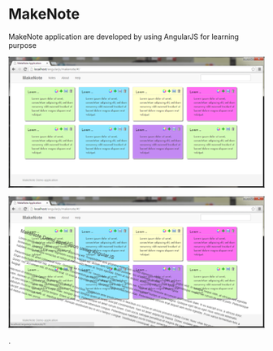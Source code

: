 MakeNote
========

 MakeNote application are developed by using AngularJS for learning purpose


![alt tag](https://raw.githubusercontent.com/RajaJaganathan/MakeNote/master/images/makenote.png)

![alt tag](https://raw.githubusercontent.com/RajaJaganathan/MakeNote/master/images/makenote_effect.png)

.
